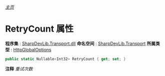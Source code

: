 ###### [主页](./Index.md "主页")
# RetryCount 属性
**程序集** : [SharpDevLib.Transport.dll](./SharpDevLib.Transport.assembly.md "SharpDevLib.Transport.dll")
**命名空间** : [SharpDevLib.Transport](./SharpDevLib.Transport.namespace.md "SharpDevLib.Transport")
**所属类型** : [HttpGlobalOptions](./SharpDevLib.Transport.HttpGlobalOptions.md "HttpGlobalOptions")
``` csharp
public static Nullable<Int32> RetryCount { get; set; }
```
**注释**
*重试次数*

